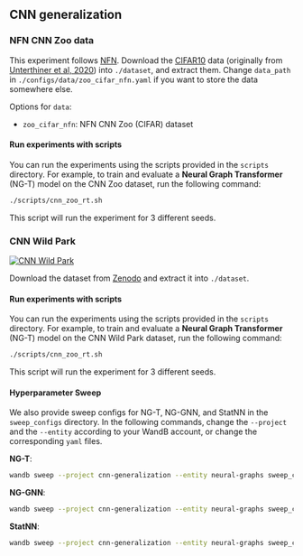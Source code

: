 ## CNN generalization

### NFN CNN Zoo data

This experiment follows [NFN](https://arxiv.org/abs/2302.14040).
Download the
[CIFAR10](https://storage.cloud.google.com/gresearch/smallcnnzoo-dataset/cifar10.tar.xz)
data  (originally from [Unterthiner et al,
2020](https://github.com/google-research/google-research/tree/master/dnn_predict_accuracy))
into `./dataset`, and extract them. Change `data_path` in
`./configs/data/zoo_cifar_nfn.yaml` if you want to store the data somewhere else.

Options for `data`:
- `zoo_cifar_nfn`: NFN CNN Zoo (CIFAR) dataset
<!-- - `zoo_svhn` : CNN Zoo (SVHN) dataset -->


#### Run experiments with scripts

You can run the experiments using the scripts provided in the `scripts` directory.
For example, to train and evaluate a __Neural Graph Transformer__ (NG-T) model on the CNN Zoo dataset, run the following command:

```sh
./scripts/cnn_zoo_rt.sh
```
This script will run the experiment for 3 different seeds.

### CNN Wild Park

[![CNN Wild Park](https://img.shields.io/badge/Zenodo-CNN%20Wild%20Park-blue?logo=zenodo)](https://doi.org/10.5281/zenodo.12797219)

Download the dataset from [Zenodo](https://doi.org/10.5281/zenodo.12797219) and extract it into `./dataset`.

#### Run experiments with scripts

You can run the experiments using the scripts provided in the `scripts` directory.
For example, to train and evaluate a __Neural Graph Transformer__ (NG-T) model on the CNN Wild Park dataset, run the following command:

```sh
./scripts/cnn_zoo_rt.sh
```
This script will run the experiment for 3 different seeds.

#### Hyperparameter Sweep

We also provide sweep configs for NG-T, NG-GNN, and StatNN in the `sweep_configs` directory.
In the following commands, change the `--project` and the `--entity` according to
your WandB account, or change the corresponding `yaml` files.

__NG-T__:
```sh
wandb sweep --project cnn-generalization --entity neural-graphs sweep_configs/sweep_cnn_park_transformer.yaml
```

__NG-GNN__:
```sh
wandb sweep --project cnn-generalization --entity neural-graphs sweep_configs/sweep_cnn_park_gnn.yaml
```

__StatNN__:
```sh
wandb sweep --project cnn-generalization --entity neural-graphs sweep_configs/sweep_cnn_park_statnn.yaml
```
